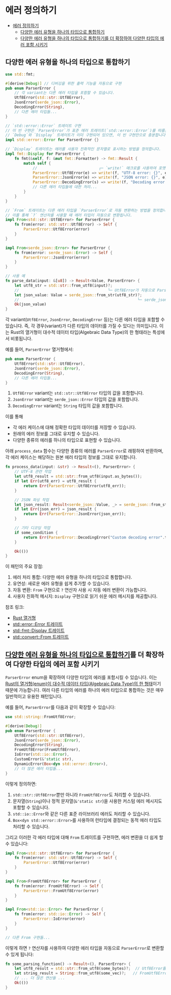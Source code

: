 # 에러 정의하기

- [에러 정의하기](#에러-정의하기)
    - [다양한 에러 유형을 하나의 타입으로 통합하기](#다양한-에러-유형을-하나의-타입으로-통합하기)
    - [다양한 에러 유형을 하나의 타입으로 통합하기를 더 확장하여 다양한 타입의 에러 포함 시키기](#다양한-에러-유형을-하나의-타입으로-통합하기를-더-확장하여-다양한-타입의-에러-포함-시키기)

## 다양한 에러 유형을 하나의 타입으로 통합하기

```rs
use std::fmt;

#[derive(Debug)] // 디버깅을 위한 출력 기능을 자동으로 구현
pub enum ParserError {
    // 각 variant는 다른 에러 타입을 포함할 수 있습니다.
    Utf8Error(std::str::Utf8Error),
    JsonError(serde_json::Error),
    DecodingError(String),
    // 다른 에러 타입들...
}

// `std::error::Error` 트레이트 구현
// 이 빈 구현은 `ParserError`가 표준 에러 트레이트(`std::error::Error`)를 따름을 나타냅니다.
// `Debug`와 `Display` 트레이트가 이미 구현되어 있으면, 이 빈 구현만으로 충분합니다.
impl std::error::Error for ParserError {}

// `Display` 트레이트는 에러를 사용자 친화적인 문자열로 표시하는 방법을 정의합니다.
impl fmt::Display for ParserError {
    fn fmt(&self, f: &mut fmt::Formatter) -> fmt::Result {
        match self {
            //                           ┌─ `write!` 매크로를 사용하여 포맷된 문자열을 `Formatter`에 쓰고 `fmt::Result`를 반환합니다.
            ParserError::Utf8Error(e) => write!(f, "UTF-8 error: {}", e),
            ParserError::JsonError(e) => write!(f, "JSON error: {}", e),
            ParserError::DecodingError(s) => write!(f, "Decoding error: {}", s),
            // 다른 에러 타입들에 대한 처리...
        }
    }
}

// `From` 트레이트는 다른 에러 타입을 `ParserError`로 자동 변환하는 방법을 정의합니다.
// 이를 통해 `?` 연산자를 사용할 때 에러 타입이 자동으로 변환됩니다.
impl From<std::str::Utf8Error> for ParserError {
    fn from(error: std::str::Utf8Error) -> Self {
        ParserError::Utf8Error(error)
    }
}

impl From<serde_json::Error> for ParserError {
    fn from(error: serde_json::Error) -> Self {
        ParserError::JsonError(error)
    }
}

// 사용 예
fn parse_data(input: &[u8]) -> Result<Value, ParserError> {
    let utf8_str = std::str::from_utf8(input)?;
    //                                       └─ Utf8Error가 자동으로 ParserError로 변환됩니다.
    let json_value: Value = serde_json::from_str(utf8_str)?;
    //                                                    └─ serde_json::Error가 자동으로 ParserError로 변환됩니다.
    Ok(json_value)
}
```

각 variant(`Utf8Error`, `JsonError`, `DecodingError` 등)는 다른 에러 타입을 포함할 수 있습니다.
즉, 각 경우(variant)가 다른 타입의 데이터를 가질 수 있다는 의미입니다.
이는 Rust의 열거형이 대수적 데이터 타입(Algebraic Data Type)의 한 형태라는 특성에서 비롯됩니다.

예를 들어, `ParserError` 열거형에서:

```rust
pub enum ParserError {
    Utf8Error(std::str::Utf8Error),
    JsonError(serde_json::Error),
    DecodingError(String),
    // 다른 에러 타입들...
}
```

1. `Utf8Error` variant는 `std::str::Utf8Error` 타입의 값을 포함합니다.
2. `JsonError` variant는 `serde_json::Error` 타입의 값을 포함합니다.
3. `DecodingError` variant는 `String` 타입의 값을 포함합니다.

이를 통해
- 각 에러 케이스에 대해 정확한 타입의 데이터를 저장할 수 있습니다.
- 원래의 에러 정보를 그대로 유지할 수 있습니다.
- 다양한 종류의 에러를 하나의 타입으로 표현할 수 있습니다.

아래 `process_data` 함수는 다양한 종류의 에러를 `ParserError`로 래핑하여 반환하며,
각 에러 케이스는 해당하는 원본 에러 타입의 정보를 그대로 유지합니다.

```rust
fn process_data(input: &str) -> Result<(), ParserError> {
    // UTF-8 관련 작업
    let utf8_result = std::str::from_utf8(input.as_bytes());
    if let Err(utf8_err) = utf8_result {
        return Err(ParserError::Utf8Error(utf8_err));
    }

    // JSON 파싱 작업
    let json_result: Result<serde_json::Value, _> = serde_json::from_str(input);
    if let Err(json_err) = json_result {
        return Err(ParserError::JsonError(json_err));
    }

    // 기타 디코딩 작업
    if some_condition {
        return Err(ParserError::DecodingError("Custom decoding error".to_string()));
    }

    Ok(())
}
```

이 패턴의 주요 장점:

1. 에러 처리 통합: 다양한 에러 유형을 하나의 타입으로 통합합니다.
2. 유연성: 새로운 에러 유형을 쉽게 추가할 수 있습니다.
3. 자동 변환: `From` 구현으로 `?` 연산자 사용 시 자동 에러 변환이 가능합니다.
4. 사용자 친화적 메시지: `Display` 구현으로 읽기 쉬운 에러 메시지를 제공합니다.

참조 링크:

- [Rust 열거형](https://doc.rust-lang.org/book/ch06-01-defining-an-enum.html)
- [std::error::Error 트레이트](https://doc.rust-lang.org/std/error/trait.Error.html)
- [std::fmt::Display 트레이트](https://doc.rust-lang.org/std/fmt/trait.Display.html)
- [std::convert::From 트레이트](https://doc.rust-lang.org/std/convert/trait.From.html)

## [다양한 에러 유형을 하나의 타입으로 통합하기](#다양한-에러-유형을-하나의-타입으로-통합하기)를 더 확장하여 다양한 타입의 에러 포함 시키기

`ParserError` enum을 확장하여 다양한 타입의 에러를 포함시킬 수 있습니다.
이는 [Rust의 열거형(enum)이 대수적 데이터 타입(Algebraic Data Type)의 한 형태](../../computer_architecture/adt.md)이기 때문에 가능합니다.
여러 다른 타입의 에러를 하나의 에러 타입으로 통합하는 것은 매우 일반적이고 유용한 패턴입니다.

예를 들어, `ParserError`를 다음과 같이 확장할 수 있습니다:

```rust
use std::string::FromUtf8Error;

#[derive(Debug)]
pub enum ParserError {
    Utf8Error(std::str::Utf8Error),
    JsonError(serde_json::Error),
    DecodingError(String),
    FromUtf8Error(FromUtf8Error),
    IoError(std::io::Error),
    CustomError(&'static str),
    DynamicError(Box<dyn std::error::Error>),
    // 더 많은 에러 타입들...
}
```

이렇게 정의하면:

1. `std::str::Utf8Error`뿐만 아니라 `FromUtf8Error`도 처리할 수 있습니다.
2. 문자열(`String`)이나 정적 문자열(`&'static str`)을 사용한 커스텀 에러 메시지도 포함할 수 있습니다.
3. `std::io::Error`와 같은 다른 표준 라이브러리 에러도 처리할 수 있습니다.
4. `Box<dyn std::error::Error>`를 사용하여 런타임에 결정되는 동적 에러 타입도 처리할 수 있습니다.

그리고 이러한 각 에러 타입에 대해 `From` 트레이트를 구현하면, 에러 변환을 더 쉽게 할 수 있습니다:

```rust
impl From<std::str::Utf8Error> for ParserError {
    fn from(error: std::str::Utf8Error) -> Self {
        ParserError::Utf8Error(error)
    }
}

impl From<FromUtf8Error> for ParserError {
    fn from(error: FromUtf8Error) -> Self {
        ParserError::FromUtf8Error(error)
    }
}

impl From<std::io::Error> for ParserError {
    fn from(error: std::io::Error) -> Self {
        ParserError::IoError(error)
    }
}

// 다른 From 구현들...
```

이렇게 하면 `?` 연산자를 사용하여 다양한 에러 타입을 자동으로 `ParserError`로 변환할 수 있게 됩니다:

```rust
fn some_parsing_function() -> Result<(), ParserError> {
    let utf8_result = std::str::from_utf8(some_bytes)?;  // Utf8Error를 ParserError로 자동 변환
    let string_result = String::from_utf8(some_vec)?;   // FromUtf8Error를 ParserError로 자동 변환
    // ... 더 많은 연산들 ...
    Ok(())
}
```
